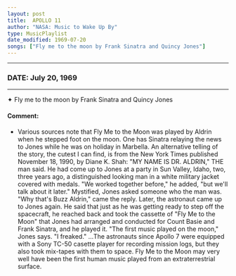 ```yaml
---
layout: post
title:  APOLLO 11
author: "NASA: Music to Wake Up By"
type: MusicPlaylist
date_modified: 1969-07-20
songs: ["Fly me to the moon by Frank Sinatra and Quincy Jones"]
---
```


----
### DATE: July 20, 1969
----
✦ Fly me to the moon by Frank Sinatra and Quincy Jones

#### Comment:
* Various sources note that Fly Me to the Moon was played by Aldrin when he stepped foot on the moon. One has Sinatra relaying the news to Jones while he was on holiday in Marbella. An alternative telling of the story, the cutest I can find, is from the New York Times published November 18, 1990, by Diane K. Shah: "MY NAME IS DR. ALDRIN," THE man said. He had come up to Jones at a party in Sun Valley, Idaho, two, three years ago, a distinguished looking man in a white military jacket covered with medals. "We worked together before," he added, "but we'll talk about it later." Mystified, Jones asked someone who the man was. "Why that's Buzz Aldrin," came the reply. Later, the astronaut came up to Jones again. He said that just as he was getting ready to step off the spacecraft, he reached back and took the cassette of "Fly Me to the Moon" that Jones had arranged and conducted for Count Basie and Frank Sinatra, and he played it. "The first music played on the moon," Jones says. "I freaked." ...The astronauts since Apollo 7 were equipped with a Sony TC-50 casette player for recording mission logs, but they also took mix-tapes with them to space. Fly Me to the Moon may very well have been the first human music played from an extraterrestrial surface.



<br/>
<center>
	<a target="_blank"
	   href="https://twitter.com/intent/tweet?hashtags=Space,NASA,Playlist,NASAWakeupCalls,SpaceProgram&text={{ page.author}}, '{{ page.songs.first }}' {{ page.title }}, {{ page.date | date: '%B %d, %Y' }}. {{ site.url }}{{ page.url }}&via=nasawakeupcalls"><i class="fab fa-twitter" alt="Tweet this page" style="font-size: 1.3em;"></i></a>
	&nbsp; 	<i class="fas fa-user-astronaut" style="font-size: 1.5em;"></i> &nbsp;
    <a id="custom_amazon_link"
       type="amzn" search="#"
       category="popular music">
    <i class="fab fa-amazon" style="font-size: 1.3em;"></i></a>
</center>

<!-- Randomly resolve an individual entry from a song array -->
<script src="/assets/javascript/seedrandom.min.js"></script>
<script>
  var wake_me_up = ["Fly me to the moon by Frank Sinatra and Quincy Jones"];
  var prng = new Math.seedrandom();
  function randomSong() {
    song = wake_me_up[Math.floor(Math.random() * wake_me_up.length)];
    var amazon_link = document.getElementById("custom_amazon_link");
    amazon_link.setAttribute("search", song);
  }
  window.onload = randomSong();
</script>
